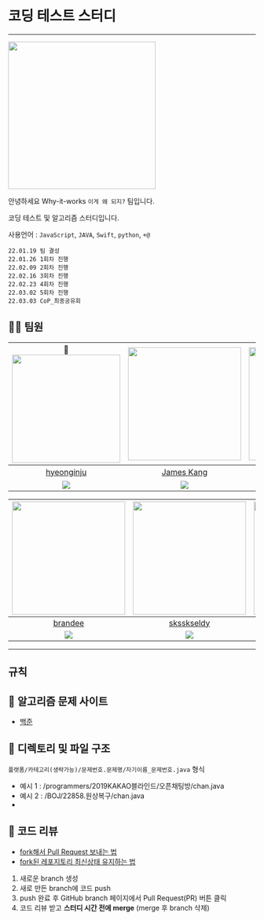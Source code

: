 # 코딩 테스트 스터디

---
[<img src="https://avatars.githubusercontent.com/u/98157848?s=400&u=11959d59e60d35f79857e4fca854e18ebbeba754&v=4" width="300px;" alt=""/>](https://github.com/why-it-works)
<br>

안녕하세요 Why-it-works `이게 왜 되지?` 팀입니다.

코딩 테스트 및 알고리즘 스터디입니다.

사용언어 : `JavaScript`, `JAVA`, `Swift`, `python`, `+@`

    22.01.19 팀 결성
    22.01.26 1회차 진행
    22.02.09 2회차 진행
    22.02.16 3회차 진행
    22.02.23 4회차 진행
    22.03.02 5회차 진행
    22.03.03 CoP_최종공유회

## 🙋‍♂️ 팀원

|👑 <br>[<img src="https://avatars.githubusercontent.com/u/62790698?v=4" width="220px;" alt=""/>](https://github.com/hyeonginju) | [<img src="https://avatars.githubusercontent.com/u/79829085?v=4" width="230px">](https://github.com/Si-Hyeak-KANG)|[<img src="https://avatars.githubusercontent.com/u/82161055?v=4" width="230px" >](https://github.com/happyduck-git)|[<img src="https://avatars.githubusercontent.com/u/61141988?v=4" width="230" >](https://github.com/Hong-sk)|
|:---:|:---:|:---:|:---:|
|[hyeonginju](https://github.com/hyeonginju) |[James Kang](https://github.com/Si-Hyeak-KANG) |[GG](https://github.com/happyduck-git)| [홍성권](https://github.com/Hong-sk)|
|[<img src="http://mazassumnida.wtf/api/mini/generate_badge?boj=pch1656">](https://solved.ac/profile/pch1656)|[<img src="http://mazassumnida.wtf/api/mini/generate_badge?boj=procdso">](https://solved.ac/profile/procdso)|[<img src="http://mazassumnida.wtf/api/mini/generate_badge?boj=tph01198">](https://solved.ac/profile/tph01198)|[<img src="http://mazassumnida.wtf/api/mini/generate_badge?boj=gkdms325">](https://solved.ac/profile/gkdms325)|

|[<img src="https://avatars.githubusercontent.com/u/84903451?v=4" width="230px;" alt=""/>](https://github.com/brandeeman) | [<img src="https://avatars.githubusercontent.com/u/31948451?v=4" width="230px">](https://github.com/sksskseldy)|[<img src="https://avatars.githubusercontent.com/u/96966846?v=4" width="230px" >](https://github.com/in-blackwaterwoods)
|:---:|:---:|:---:|
|[brandee](https://github.com/brandeeman) |[sksskseldy](https://github.com/sksskseldy) |[Kaylee K](https://github.com/in-blackwaterwoods)
|[<img src="http://mazassumnida.wtf/api/mini/generate_badge?boj=pch1656">](https://solved.ac/profile/pch1656)|[<img src="http://mazassumnida.wtf/api/mini/generate_badge?boj=procdso">](https://solved.ac/profile/procdso)|[<img src="http://mazassumnida.wtf/api/mini/generate_badge?boj=tph01198">](https://solved.ac/profile/tph01198)
---


## 규칙


## 📙 알고리즘 문제 사이트
- [백준](https://www.acmicpc.net/)

## 🌱 디렉토리 및 파일 구조
`플랫폼/카테고리(생략가능)/문제번호.문제명/자기이름_문제번호.java` 형식
- 예시 1 : /programmers/2019KAKAO블라인드/오픈채팅방/chan.java
- 예시 2 : /BOJ/22858.원상복구/chan.java
- 
  <br>

## 🥕 코드 리뷰
- [fork해서 Pull Request 보내는 법](https://wayhome25.github.io/git/2017/07/08/git-first-pull-request-story/)
- [fork된 레포지토리 최신상태 유지하는 법](https://jybaek.tistory.com/775)

1) 새로운 branch 생성
2) 새로 만든 branch에 코드 push
3) push 완료 후 GitHub branch 페이지에서 Pull Request(PR) 버튼 클릭
4) 코드 리뷰 받고 <b>스터디 시간 전에 merge</b> (merge 후 branch 삭제)

